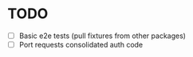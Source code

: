 # TODO
- [ ] Basic e2e tests (pull fixtures from other packages)
- [ ] Port requests consolidated auth code 